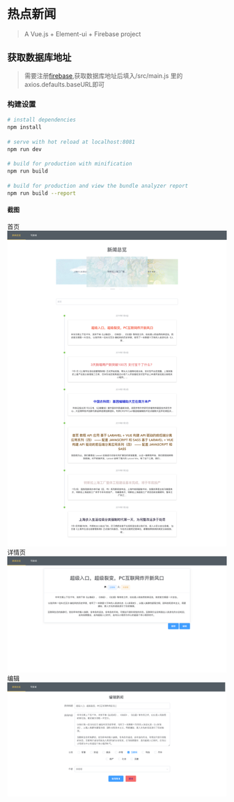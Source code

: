 # 热点新闻

> A Vue.js + Element-ui + Firebase project


## 获取数据库地址

> 需要注册[firebase](https://firebase.google.com/ ""),获取数据库地址后填入/src/main.js 里的axios.defaults.baseURL即可


### 构建设置

``` bash
# install dependencies
npm install

# serve with hot reload at localhost:8081
npm run dev

# build for production with minification
npm run build

# build for production and view the bundle analyzer report
npm run build --report
```

#### 截图
首页  
<img src="https://github.com/hellohongtian/vue_news/blob/master/static/club1.png" width='600' alt='首页'>  
详情页  
<img src="https://github.com/hellohongtian/vue_news/blob/master/static/club2.png" width='600' alt='详情页'>  
编辑  
<img src="https://github.com/hellohongtian/vue_news/blob/master/static/club3.png" width='600' alt='编辑'>  